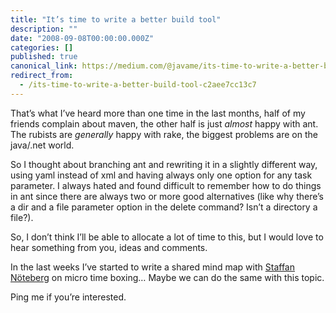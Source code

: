```yaml
---
title: "It’s time to write a better build tool"
description: ""
date: "2008-09-08T00:00:00.000Z"
categories: []
published: true
canonical_link: https://medium.com/@javame/its-time-to-write-a-better-build-tool-c2aee7cc13c7
redirect_from:
  - /its-time-to-write-a-better-build-tool-c2aee7cc13c7
---
```


That’s what I’ve heard more than one time in the last months, half of my friends complain about maven, the other half is just _almost_ happy with ant. The rubists are _generally_ happy with rake, the biggest problems are on the java/.net world.

So I thought about branching ant and rewriting it in a slightly different way, using yaml instead of xml and having always only one option for any task parameter. I always hated and found difficult to remember how to do things in ant since there are always two or more good alternatives (like why there’s a dir and a file parameter option in the delete command? Isn’t a directory a file?).

So, I don’t think I’ll be able to allocate a lot of time to this, but I would love to hear something from you, ideas and comments.

In the last weeks I’ve started to write a shared mind map with [Staffan Nöteberg](http://rekursiv.se/) on micro time boxing… Maybe we can do the same with this topic.

Ping me if you’re interested.
